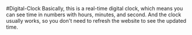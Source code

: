 #Digital-Clock
Basically, this is a real-time digital clock, which means you can see time in numbers with hours, minutes, and second. And the clock usually works, so you don't need to refresh the website to see the updated time.
